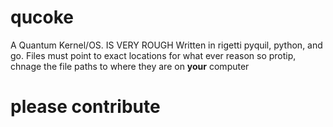 # qucoke
A Quantum Kernel/OS. IS VERY ROUGH
Written in rigetti pyquil, python, and go.
Files must point to exact locations for what ever reason so protip, chnage the file paths to where they are on **your** computer
# please contribute
